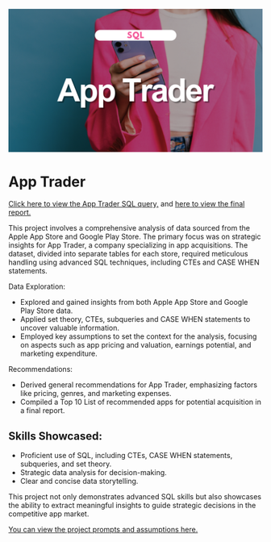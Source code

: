 ![ ](cover_apptrader.png)

# App Trader

[Click here to view the App Trader SQL query,](https://github.com/jessicabohannon/App-Trader/blob/main/app_trader.sql) and [here to view the final report.](https://github.com/jessicabohannon/App-Trader/blob/main/App%20Trader%20Report.pdf)

This project involves a comprehensive analysis of data sourced from the Apple App Store and Google Play Store. The primary focus was on strategic insights for App Trader, a company specializing in app acquisitions. The dataset, divided into separate tables for each store, required meticulous handling using advanced SQL techniques, including CTEs and CASE WHEN statements.

Data Exploration:
* Explored and gained insights from both Apple App Store and Google Play Store data.
* Applied set theory, CTEs, subqueries and CASE WHEN statements to uncover valuable information.
* Employed key assumptions to set the context for the analysis, focusing on aspects such as app pricing and valuation, earnings potential, and marketing expenditure.

Recommendations:
* Derived general recommendations for App Trader, emphasizing factors like pricing, genres, and marketing expenses.
* Compiled a Top 10 List of recommended apps for potential acquisition in a final report.


## Skills Showcased:
* Proficient use of SQL, including CTEs, CASE WHEN statements, subqueries, and set theory.
* Strategic data analysis for decision-making.
* Clear and concise data storytelling.

This project not only demonstrates advanced SQL skills but also showcases the ability to extract meaningful insights to guide strategic decisions in the competitive app market.

[You can view the project prompts and assumptions here.](https://github.com/jessicabohannon/app_trader/blob/main/project_guide.md)
